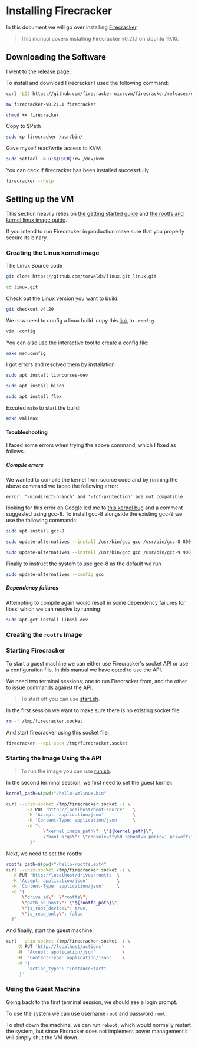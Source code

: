  # Installing Firecracker

In this document we will go over installing [Firecracker](https://firecracker-microvm.github.io/). 

> This manual covers installing Firecracker v0.21.1 on Ubuntu 19.10.

## Downloading the Software

I went to the [release page](https://github.com/firecracker-microvm/firecracker/releases), 

To install and download Firecracker I used the following command: 

```bash
curl -LOJ https://github.com/firecracker-microvm/firecracker/releases/download/v0.21.1/firecracker-v0.21.1
```
```bash
mv firecracker-v0.21.1 firecracker
```
```bash
chmod +x firecracker
```
Copy to $Path

```bash
sudo cp firecracker /usr/bin/
```
Gave myself read/write access to KVM

```bash
sudo setfacl -m u:${USER}:rw /dev/kvm
```

You can ceck if firecracker has been installed successfully

```bash
firecracker --help
```

## Setting up the VM

This section heavily relies on [the getting started guide](https://github.com/firecracker-microvm/firecracker/blob/master/docs/getting-started.md) and [the rootfs and kernel linux image guide](https://github.com/firecracker-microvm/firecracker/blob/master/docs/rootfs-and-kernel-setup.md).

If you intend to run Firecracker in production make sure that you properly secure its binary.

### Creating the Linux kernel image

The Linux Source code
```bash
git clone https://github.com/torvalds/linux.git linux.git
```
```bash
cd linux.git
```
Check out the Linux version you want to build:

```bash
git checkout v4.20
```
We now need to config a linux build. copy this [link](https://raw.githubusercontent.com/firecracker-microvm/firecracker/master/resources/microvm-kernel-x86_64.config) to `.config` 

```bash
vim .config
```
You can also use the interactive tool to create a config file:

```bash
make menuconfig
```
I got errors and resolved them by installation

```bash
sudo apt install libncurses-dev
```
```bash
sudo apt install bison
```
```bash
sudo apt install flex
```
Excuted `make` to start the build:

```bash
make vmlinux
```

#### Troubleshooting

I faced some errors when trying the above command, which I fixed as follows.

##### Compile errors

We wanted to compile the kernel from source code and by running the above command we faced the following error:

```
error: ‘-mindirect-branch’ and ‘-fcf-protection’ are not compatible
```

looking for this error on Google led me to [this kernel bug](https://bugs.launchpad.net/ubuntu/+source/gcc-9/+bug/1830961) and a comment suggested using gcc-8. To install gcc-8 alongside the existing gcc-9 we use the following commands:

```bash
sudo apt install gcc-8
```
```bash
sudo update-alternatives --install /usr/bin/gcc gcc /usr/bin/gcc-8 800 --slave /usr/bin/g++ g++ /usr/bin/g++-8
```
```bash
sudo update-alternatives --install /usr/bin/gcc gcc /usr/bin/gcc-9 900 --slave /usr/bin/g++ g++ /usr/bin/g++-9
```
Finally to instruct the system to use gcc-8 as the default we run 

```bash
sudo update-alternatives --config gcc
```

##### Dependency failures

Attempting to compile again would result in some dependency failures for libssl which we can resolve by running:

```bash
sudo apt-get install libssl-dev
```

### Creating the `rootfs` Image


### Starting Firecracker

To start a guest machine we can either use Firecracker's socket API or use a configuration file.
In this manual we have opted to use the API. 

We need two terminal sessions; one to run Firecracker from, and the other to issue commands against the API.


> To start off you can use [start.sh](https://github.com/zsadeghi/manuals/blob/master/firecracker/start.sh).

In the first session we want to make sure there is no existing socket file: 

```bash
rm -f /tmp/firecracker.socket
```

And start firecracker using this socket file:

```bash
firecracker --api-sock /tmp/firecracker.socket
```

### Starting the Image Using the API

> To run the image you can use [run.sh](https://github.com/zsadeghi/manuals/blob/master/firecracker/run.sh).

In the second terminal session, we first need to set the guest kernel:

```bash
kernel_path=$(pwd)"/hello-vmlinux.bin"

curl --unix-socket /tmp/firecracker.socket -i \
        -X PUT 'http://localhost/boot-source'   \
        -H 'Accept: application/json'           \
        -H 'Content-Type: application/json'     \
        -d "{
              \"kernel_image_path\": \"${kernel_path}\",
              \"boot_args\": \"console=ttyS0 reboot=k panic=1 pci=off\"
         }"
```

Next, we need to set the rootfs:

```bash
rootfs_path=$(pwd)"/hello-rootfs.ext4"
curl --unix-socket /tmp/firecracker.socket -i \
  -X PUT 'http://localhost/drives/rootfs' \
  -H 'Accept: application/json'           \
  -H 'Content-Type: application/json'     \
  -d "{
      \"drive_id\": \"rootfs\",
      \"path_on_host\": \"${rootfs_path}\",
      \"is_root_device\": true,
      \"is_read_only\": false
  }"
```

And finally, start the guest machine:

```bash
curl --unix-socket /tmp/firecracker.socket -i \
    -X PUT 'http://localhost/actions'       \
    -H  'Accept: application/json'          \
    -H  'Content-Type: application/json'    \
    -d '{
        "action_type": "InstanceStart"
     }'
```

### Using the Guest Machine

Going back to the first terminal session, we should see a login prompt.

To use the system we can use username `root` and password `root`.

To shut down the machine, we can run `reboot`, which would normally restart the system, but since
Fircracker does not implement power management it will simply shut the VM down.
